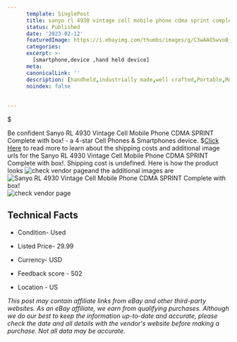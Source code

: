 ```yaml
---
      template: SinglePost
      title: sanyo rl 4930 vintage cell mobile phone cdma sprint complete with box 
      status: Published
      date: '2023-02-12'
      featuredImage: https://i.ebayimg.com/thumbs/images/g/C3wAAOSwvoBjxeKa/s-l225.jpg
      categories: 
      excerpt: >-
        [smartphone,device ,hand held device]
      meta:
      canonicalLink: ''
      description: [handheld,industrially made,well crafted,Portable,Mobile,Compact,Convenient,Lightweight,Maneuverable,Man-portable,Miniature,Carriable,Hand-held,Light,Holdable,Transportable,Mobile device,Pocket-sized,On-the-go,Wireless,Cordless,Compact size,Convenient size, smartphone,device ,hand held device]
      noindex: false
      
        
---
```

$

Be confident Sanyo RL 4930 Vintage Cell Mobile Phone CDMA SPRINT Complete with box! - a 4-star Cell Phones & Smartphones device.
$[Click Here](https://www.ebay.com/itm/234862783897?hash=item36aee9ad99%3Ag%3AC3wAAOSwvoBjxeKa&mkevt=1&mkcid=1&mkrid=711-53200-19255-0&campid=%253CePNCampaignId%253E&customid=%253CreferenceId%253E&toolid=10049) to read more to learn about the shipping costs and additional image urls for the Sanyo RL 4930 Vintage Cell Mobile Phone CDMA SPRINT Complete with box!. Shipping cost is undefined. Here is how the product looks ![check vendor page](https://i.ebayimg.com/thumbs/images/g/C3wAAOSwvoBjxeKa/s-l225.jpg)and the additional images are![Sanyo RL 4930 Vintage Cell Mobile Phone CDMA SPRINT Complete with box!](https://i.ebayimg.com/images/g/C3wAAOSwvoBjxeKa/s-l1600.jpg)![check vendor page](https://origin-galleryplus.ebayimg.com/ws/web/234862783897_2_0_1/225x225.jpg,https://origin-galleryplus.ebayimg.com/ws/web/234862783897_3_0_1/225x225.jpg,https://origin-galleryplus.ebayimg.com/ws/web/234862783897_4_0_1/225x225.jpg,https://origin-galleryplus.ebayimg.com/ws/web/234862783897_5_0_1/225x225.jpg,https://origin-galleryplus.ebayimg.com/ws/web/234862783897_6_0_1/225x225.jpg,https://origin-galleryplus.ebayimg.com/ws/web/234862783897_7_0_1/225x225.jpg,https://origin-galleryplus.ebayimg.com/ws/web/234862783897_8_0_1/225x225.jpg,https://origin-galleryplus.ebayimg.com/ws/web/234862783897_9_0_1/225x225.jpg,https://origin-galleryplus.ebayimg.com/ws/web/234862783897_10_0_1/225x225.jpg,https://origin-galleryplus.ebayimg.com/ws/web/234862783897_11_0_1/225x225.jpg,https://origin-galleryplus.ebayimg.com/ws/web/234862783897_12_0_1/225x225.jpg)



 ## Technical Facts 



     
      

 - Condition- Used 


      

 - Listed Price- 29.99 


      

 - Currency- USD 


      

 - Feedback score - 502 


      

 - Location - US 


      
      

 *_This post may contain affiliate links from eBay and other third-party websites. As an eBay affiliate, we earn from qualifying purchases. Although we do our best to keep the information up-to-date and accurate, please check the date and all details with the vendor's website before making a purchase. Not all data may be accurate._*







